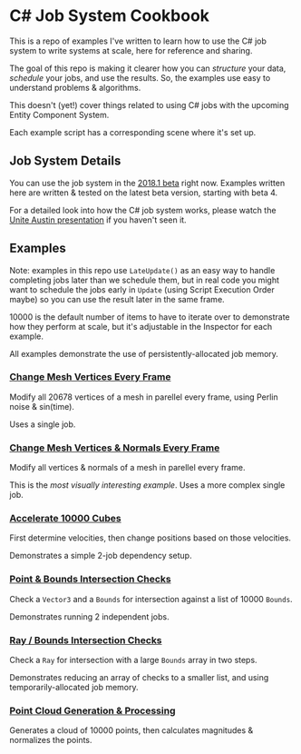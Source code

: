 C# Job System Cookbook
=======================

This is a repo of examples I've written to learn how to use the C# job system to write systems at scale, here for reference and sharing.  

The goal of this repo is making it clearer how you can _structure_ your data, _schedule_ your jobs, and use the results. 
So, the examples use easy to understand problems & algorithms. 

This doesn't (yet!) cover things related to using C# jobs with the upcoming Entity Component System.

Each example script has a corresponding scene where it's set up.

## Job System Details

You can use the job system in the [2018.1 beta](https://unity3d.com/unity/beta) right now. 
Examples written here are written & tested on the latest beta version, starting with beta 4.

For a detailed look into how the C# job system works, please watch the [Unite Austin presentation](https://www.youtube.com/watch?v=AXUvnk7Jws4) if you haven't seen it.  

## Examples

Note: examples in this repo use `LateUpdate()` as an easy way to handle completing jobs later than we schedule them, but in real code you might want to schedule the jobs early in `Update` (using Script Execution Order maybe) so you can use the result later in the same frame.

10000 is the default number of items to have to iterate over to demonstrate how they perform at scale, but it's adjustable in the Inspector for each example.

All examples demonstrate the use of persistently-allocated job memory.

### [Change Mesh Vertices Every Frame](Assets/Scripts/MeshVerticesParallelUpdate.cs)

Modify all 20678 vertices of a mesh in parellel every frame, using Perlin noise & sin(time).

Uses a single job.

### [Change Mesh Vertices & Normals Every Frame](Assets/Scripts/MeshVerticesParallelUpdate.cs)

Modify all vertices & normals of a mesh in parellel every frame.

This is the *most visually interesting example*.  Uses a more complex single job.

### [Accelerate 10000 Cubes](Assets/Scripts/AccelerationParallelFor.cs)

First determine velocities, then change positions based on those velocities.

Demonstrates a simple 2-job dependency setup. 


### [Point & Bounds Intersection Checks](Assets/Scripts/CheckBoundsParallelFor.cs)

Check a `Vector3` and a `Bounds` for intersection against a list of 10000 `Bounds`.

Demonstrates running 2 independent jobs. 

### [Ray / Bounds Intersection Checks](Assets/Scripts/RayBoundsIntersection.cs)

Check a `Ray` for intersection with a large `Bounds` array in two steps.

Demonstrates reducing an array of checks to a smaller list, and using temporarily-allocated job memory. 

### [Point Cloud Generation & Processing](Assets/Scripts/PointCloudProcessing.cs)

Generates a cloud of 10000 points, then calculates magnitudes & normalizes the points.



